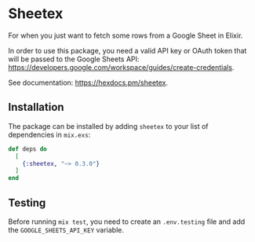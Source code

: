 # Sheetex

For when you just want to fetch some rows from a Google Sheet in Elixir.

In order to use this package, you need a valid API key or OAuth token that will be passed to the Google Sheets API: <https://developers.google.com/workspace/guides/create-credentials>.

See documentation: <https://hexdocs.pm/sheetex>.

## Installation

The package can be installed by adding `sheetex` to your list of dependencies in `mix.exs`:

```elixir
def deps do
  [
    {:sheetex, "~> 0.3.0"}
  ]
end
```

## Testing

Before running `mix test`, you need to create an `.env.testing` file and add the `GOOGLE_SHEETS_API_KEY` variable.
